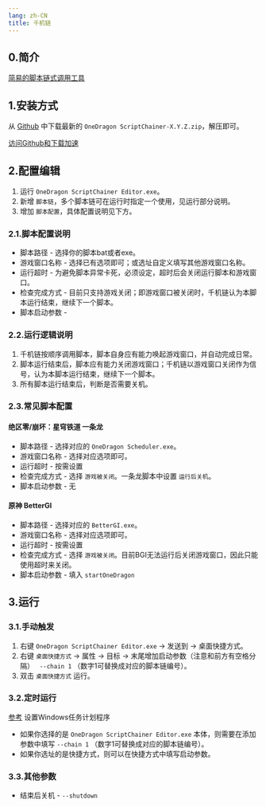 ```yaml
---
lang: zh-CN
title: 千机链
---
```


## 0.简介

[简易的脚本链式调用工具](https://github.com/OneDragon-Anything/OneDragon-ScriptChainer)

## 1.安装方式

从 [Github](https://github.com/OneDragon-Anything/OneDragon-ScriptChainer/releases) 中下载最新的 `OneDragon ScriptChainer-X.Y.Z.zip`，解压即可。

[访问Github和下载加速](../../other/zh/visit_github.md)

## 2.配置编辑

1. 运行 `OneDragon ScriptChainer Editor.exe`。
2. 新增 `脚本链`，多个脚本链可在运行时指定一个使用，见运行部分说明。
3. 增加 `脚本配置`，具体配置说明见下方。

### 2.1.脚本配置说明

- 脚本路径 - 选择你的脚本bat或者exe。
- 游戏窗口名称 - 选择已有选项即可；或选址自定义填写其他游戏窗口名称。
- 运行超时 - 为避免脚本异常卡死，必须设定，超时后会关闭运行脚本和游戏窗口。
- 检查完成方式 - 目前只支持游戏关闭；即游戏窗口被关闭时，千机链认为本脚本运行结束，继续下一个脚本。
- 脚本启动参数 - 

### 2.2.运行逻辑说明

1. 千机链按顺序调用脚本，脚本自身应有能力唤起游戏窗口，并自动完成日常。
2. 脚本运行结束后，脚本应有能力关闭游戏窗口；千机链以游戏窗口关闭作为信号，认为本脚本运行结束，继续下一个脚本。
3. 所有脚本运行结束后，判断是否需要关机。

### 2.3.常见脚本配置

#### 绝区零/崩坏：星穹铁道 一条龙

- 脚本路径 - 选择对应的 `OneDragon Scheduler.exe`。
- 游戏窗口名称 - 选择对应选项即可。
- 运行超时 - 按需设置
- 检查完成方式 - 选择 `游戏被关闭`。一条龙脚本中设置 `运行后关机`。
- 脚本启动参数 - 无

#### 原神 BetterGI

- 脚本路径 - 选择对应的 `BetterGI.exe`。
- 游戏窗口名称 - 选择对应选项即可。
- 运行超时 - 按需设置
- 检查完成方式 - 选择 `游戏被关闭`。目前BGI无法运行后关闭游戏窗口，因此只能使用超时来关闭。
- 脚本启动参数 - 填入 `startOneDragon`

## 3.运行

### 3.1.手动触发

1. 右键 `OneDragon ScriptChainer Editor.exe` -> 发送到 -> 桌面快捷方式。
2. 右键 `桌面快捷方式` -> 属性 -> 目标 -> 末尾增加启动参数（注意和前方有空格分隔） ` --chain 1` （数字1可替换成对应的脚本链编号）。
3. 双击 `桌面快捷方式` 运行。


### 3.2.定时运行

[参考](../../other/zh/windows_plan.md) 设置Windows任务计划程序

- 如果你选择的是 `OneDragon ScriptChainer Editor.exe` 本体，则需要在添加参数中填写 `--chain 1` （数字1可替换成对应的脚本链编号）。
- 如果你选址的是快捷方式，则可以在快捷方式中填写启动参数。

### 3.3.其他参数

- 结束后关机 - `--shutdown`